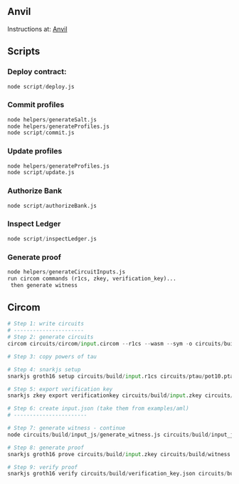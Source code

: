 ## Anvil

Instructions at: [Anvil](https://medium.com/@maria.magdalena.makeup/foundry-anvil-a-local-ethereum-node-for-development-642ca28f7892)

## Scripts

### Deploy contract:

```python
node script/deploy.js
```

### Commit profiles

```python
node helpers/generateSalt.js
node helpers/generateProfiles.js
node script/commit.js
```

### Update profiles

```python
node helpers/generateProfiles.js
node script/update.js
```

### Authorize Bank

```python
node script/authorizeBank.js
```

### Inspect Ledger

```python
node script/inspectLedger.js
```

### Generate proof

```python
node helpers/generateCircuitInputs.js
run circom commands (r1cs, zkey, verification_key)...
 then generate witness
```

## Circom
```python
# Step 1: write circuits
# ----------------------
# Step 2: generate circuits
circom circuits/circom/input.circom --r1cs --wasm --sym -o circuits/build

# Step 3: copy powers of tau

# Step 4: snarkjs setup
snarkjs groth16 setup circuits/build/input.r1cs circuits/ptau/pot10.ptau circuits/build/input.zkey

# Step 5: export verification key
snarkjs zkey export verificationkey circuits/build/input.zkey circuits/build/verification_key.json

# Step 6: create input.json (take them from examples/aml)
# -----------------------

# Step 7: generate witness - continue
node circuits/build/input_js/generate_witness.js circuits/build/input_js/input.wasm data/bankn/pdata/1488_202504.json circuits/build/witness.wtns

# Step 8: generate proof
snarkjs groth16 prove circuits/build/input.zkey circuits/build/witness.wtns circuits/build/proof.json circuits/build/public.json

# Step 9: verify proof
snarkjs groth16 verify circuits/build/verification_key.json circuits/build/public.json circuits/build/proof.json
```
